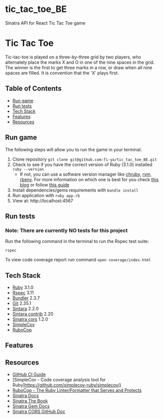 # tic_tac_toe_BE
Sinatra API for React Tic Tac Toe game

# Tic Tac Toe

Tic-tac-toe is played on a three-by-three grid by two players, who alternately place the marks X and O in one of the nine spaces in the grid. The winner is the first to get three marks in a row, or draw when all nine spaces are filled.
It is convention that the 'X' plays first. 
## Table of Contents

  - [Run game](#run-game)
  - [Run tests](#run-game)
  - [Tech Stack](#tech-stack)
  - [Features](#features)
  - [Resources](#resources)

## Run game
The following steps will allow you to run the game in your terminal.
1. Clone repository `git clone git@github.com:fi-ya/tic_tac_toe_BE.git`
2. Check to see if you have the correct version of Ruby (3.1.0) installed `ruby --version`
   - If not, you can use a software version manager like [chruby](https://github.com/postmodern/chruby), [rvm](https://rvm.io/), [rbenv](https://github.com/rbenv/rbenv). For more information on which one is best for you check [this blog](https://mac.install.guide/ruby/index.html) or follow [this guide](https://www.moncefbelyamani.com/how-to-install-xcode-homebrew-git-rvm-ruby-on-mac/#step-2-install-chruby-and-the-latest-ruby-with-ruby-install)
3. Install dependencies/gems requirements with `bundle install`
4. Run application with `ruby app.rb`
5. View at: http://localhost:4567
## Run tests
### Note: There are currently NO tests for this project 
Run the following command in the terminal to run the Rspec test suite:

`rspec`

To view code coverage report run command
`open coverage/index.html`
## Tech Stack
- [Ruby](https://www.ruby-lang.org/en/) 3.1.0
- [Rspec](https://relishapp.com/rspec) 3.11
- [Bundler](https://bundler.io/) 2.3.7
- [Git](https://git-scm.com/) 2.35.1
- [Sintara](https://rubydoc.info/gems/sinatra) 2.2.0
- [Sintara contrib](http://sinatrarb.com/contrib/) 2.20
- [Sinatra cors](https://rubygems.org/gems/sinatra-cors) 1.2.0
- [SimpleCov](https://github.com/simplecov-ruby/simplecov)
- [RuboCop](https://rubocop.org/)
## Features


## Resources 
- [GitHub CI Guide](https://docs.github.com/en/actions/automating-builds-and-tests/about-continuous-integration)
- [SimpleCov - Code coverage analysis tool for Ruby]https://github.com/simplecov-ruby/simplecov()
- [RuboCop - The Ruby Linter/Formatter that Serves and Protects](https://rubocop.org/)
- [Sinatra Docs](http://sinatrarb.com/intro.html)
- [Sinatra The Book](https://sinatra-org-book.herokuapp.com/#toc_0)
- [Sinatra Gem Docs](https://rubydoc.info/gems/sinatra)
- [Sinatra CORS GitHub Doc](https://github.com/jdesrosiers/sinatra-cors)